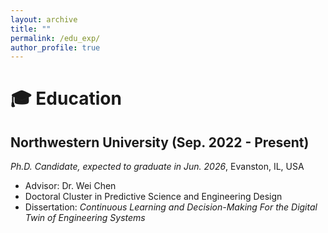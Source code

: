 ```yaml
---
layout: archive
title: ""
permalink: /edu_exp/
author_profile: true
---
```


# :mortar_board: Education
## Northwestern University (Sep. 2022 - Present)
_Ph.D. Candidate, expected to graduate in Jun. 2026_, Evanston, IL, USA
* Advisor: Dr. Wei Chen
* Doctoral Cluster in Predictive Science and Engineering Design
* Dissertation: _Continuous Learning and Decision-Making For the Digital Twin of Engineering Systems_

